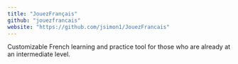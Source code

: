 ```yaml
---
title: "JouezFrançais"
github: "jouezfrancais"
website: "https://github.com/jsimon1/JouezFrancais"
---
```


Customizable French learning and practice tool for those who are already at an intermediate level.
